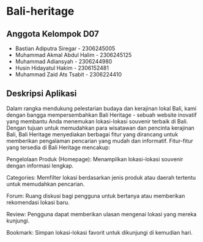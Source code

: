 # Bali-heritage

## Anggota Kelompok D07
- Bastian Adiputra Siregar - 2306245005
- Muhammad Akmal Abdul Halim - 2306245125
- Muhammad Adiansyah - 2306244980
- Husin Hidayatul Hakim - 2306152481
- Muhammad Zaid Ats Tsabit - 2306224410

## Deskripsi Aplikasi

Dalam rangka mendukung pelestarian budaya dan kerajinan lokal Bali, kami dengan bangga mempersembahkan Bali Heritage -  sebuah website inovatif yang membantu Anda menemukan lokasi-lokasi souvenir terbaik di Bali. Dengan tujuan untuk memudahkan para wisatawan dan pencinta kerajinan Bali, Bali Heritage menyediakan berbagai fitur yang dirancang untuk memberikan pengalaman pencarian yang mudah dan informatif. Fitur-fitur yang tersedia di Bali Heritage mencakup:

Pengelolaan Produk (Homepage): Menampilkan lokasi-lokasi souvenir dengan informasi lengkap.

Categories: Memfilter lokasi berdasarkan jenis produk atau daerah tertentu untuk memudahkan pencarian.

Forum: Ruang diskusi bagi pengguna untuk bertanya atau memberikan rekomendasi lokasi baru.

Review: Pengguna dapat memberikan ulasan mengenai lokasi yang mereka kunjungi.

Bookmark: Simpan lokasi-lokasi favorit untuk dikunjungi di kemudian hari.

